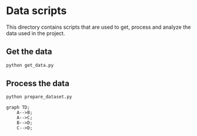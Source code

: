# Data scripts

This directory contains scripts that are used to get, process and analyze 
the data used in the project.

## Get the data

```bash
python get_data.py
```

## Process the data

```bash
python prepare_dataset.py
```

```mermaid
graph TD;
    A-->B;
    A-->C;
    B-->D;
    C-->D;
```


